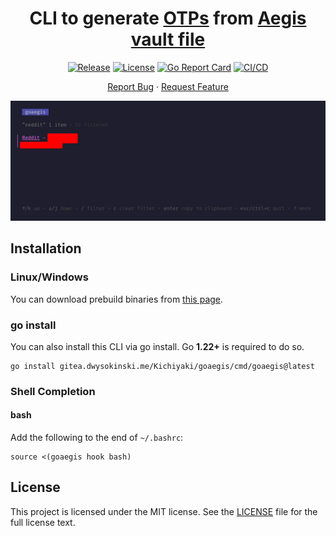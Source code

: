 <h1 align="center">CLI to generate <a href="https://en.wikipedia.org/wiki/One-time_password">OTPs</a> from <a href="https://getaegis.app/">Aegis</a> <a href="https://github.com/beemdevelopment/Aegis/blob/master/docs/vault.md">vault file</a></h1>

<div align="center">

[![Release](https://img.shields.io/gitea/v/release/Kichiyaki/goaegis?gitea_url=https%3A%2F%2Fgitea.dwysokinski.me)](https://gitea.dwysokinski.me/Kichiyaki/goaegis/releases)
[![License](https://img.shields.io/badge/License-MIT-green)](#license)
[![Go Report Card](https://goreportcard.com/badge/gitea.dwysokinski.me/Kichiyaki/goaegis)](https://goreportcard.com/report/gitea.dwysokinski.me/Kichiyaki/goaegis)
[![CI/CD](https://woodpecker.dwysokinski.me/api/badges/19/status.svg)](https://woodpecker.dwysokinski.me/repos/19)

</div>

<p align="center">
    <a href="mailto:contact@dwysokinski.me">Report Bug</a>
    ·
    <a href="mailto:contact@dwysokinski.me">Request Feature</a>
</p>

![list.png](assets/images/list.png)

## Installation

### Linux/Windows
You can download prebuild binaries from [this page](https://gitea.dwysokinski.me/Kichiyaki/goaegis/releases).

### go install

You can also install this CLI via go install. Go **1.22+** is required to do so.
```shell
go install gitea.dwysokinski.me/Kichiyaki/goaegis/cmd/goaegis@latest
```

### Shell Completion

#### bash

Add the following to the end of ``~/.bashrc``:
```shell
source <(goaegis hook bash)
```

## License

This project is licensed under the MIT license. See the [LICENSE](LICENSE) file for the full license text.
